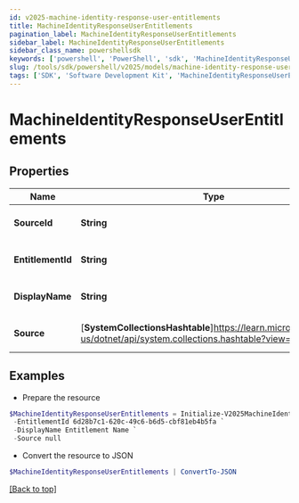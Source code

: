 ```yaml
---
id: v2025-machine-identity-response-user-entitlements
title: MachineIdentityResponseUserEntitlements
pagination_label: MachineIdentityResponseUserEntitlements
sidebar_label: MachineIdentityResponseUserEntitlements
sidebar_class_name: powershellsdk
keywords: ['powershell', 'PowerShell', 'sdk', 'MachineIdentityResponseUserEntitlements', 'V2025MachineIdentityResponseUserEntitlements'] 
slug: /tools/sdk/powershell/v2025/models/machine-identity-response-user-entitlements
tags: ['SDK', 'Software Development Kit', 'MachineIdentityResponseUserEntitlements', 'V2025MachineIdentityResponseUserEntitlements']
---
```



# MachineIdentityResponseUserEntitlements

## Properties

Name | Type | Description | Notes
------------ | ------------- | ------------- | -------------
**SourceId** | **String** | The source ID of the entitlement | [optional] 
**EntitlementId** | **String** | The ID of the entitlement | [optional] 
**DisplayName** | **String** | The display name of the entitlement | [optional] 
**Source** | [**SystemCollectionsHashtable**]https://learn.microsoft.com/en-us/dotnet/api/system.collections.hashtable?view=net-9.0 | The source of the entitlement | [optional] 

## Examples

- Prepare the resource
```powershell
$MachineIdentityResponseUserEntitlements = Initialize-V2025MachineIdentityResponseUserEntitlements  -SourceId 5898b7c1-620c-49c6-cccc-cbf81eb4bddd `
 -EntitlementId 6d28b7c1-620c-49c6-b6d5-cbf81eb4b5fa `
 -DisplayName Entitlement Name `
 -Source null
```

- Convert the resource to JSON
```powershell
$MachineIdentityResponseUserEntitlements | ConvertTo-JSON
```


[[Back to top]](#) 

